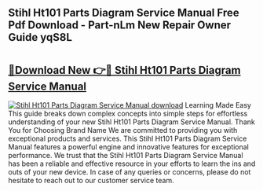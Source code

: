 ## Stihl Ht101 Parts Diagram Service Manual Free Pdf Download - Part-nLm New Repair Owner Guide yqS8L

# <h2><a href="http://dfmv9fg.blite.top/?on=Stihl+Ht101+Parts+Diagram+Service+Manual">🔗Download New 👉🔴 Stihl Ht101 Parts Diagram Service Manual</a></h2>

[![Stihl Ht101 Parts Diagram Service Manual download](https://i.imgur.com/lujVjoI.png)](http://dfmv9fg.blite.top/?on=Stihl+Ht101+Parts+Diagram+Service+Manual)
Learning Made Easy This guide breaks down complex concepts into simple steps for effortless understanding of your new Stihl Ht101 Parts Diagram Service Manual. Thank You for Choosing Brand Name We are committed to providing you with exceptional products and services. This Stihl Ht101 Parts Diagram Service Manual features a powerful engine and innovative features for exceptional performance. We trust that the Stihl Ht101 Parts Diagram Service Manual has been a reliable and effective resource in your efforts to learn the ins and outs of your new device. In case of any queries or concerns, please do not hesitate to reach out to our customer service team.
